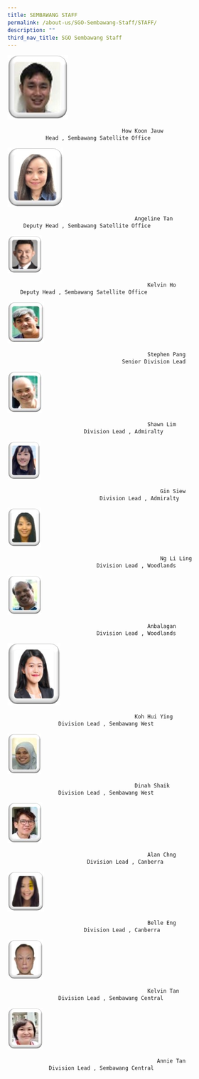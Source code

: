 ```yaml
---
title: SEMBAWANG STAFF
permalink: /about-us/SGO-Sembawang-Staff/STAFF/
description: ""
third_nav_title: SGO Sembawang Staff
---
```


![How Koon Jauw](/images/KJ.jpg)
```
									How Koon Jauw
			Head , Sembawang Satellite Office
```

![Angeline Tan](/images/Angeline%20Tan.jpg)
```
										Angeline Tan
	 Deputy Head , Sembawang Satellite Office
```

![Kelvin Ho](/images/Kelvin%20Ho.jpg)
```
											Kelvin Ho
	Deputy Head , Sembawang Satellite Office
```

![Stephen Pang](/images/Stephen%20Pang.jpg)
```
											Stephen Pang
									Senior Division Lead
```

![Shawn Lim](/images/Shawn%20Lim.jpg)
```
											Shawn Lim
					    Division Lead , Admiralty
```

![Gin Siew](/images/Gin%20Siew.jpg)
```
												Gin Siew
							 Division Lead , Admiralty
```

![Ng Li Ling](/images/Ng%20Li%20Ling.jpg)
```
												Ng Li Ling
							Division Lead , Woodlands
```

![Bala](/images/Anbalagan.jpg)
```
											Anbalagan
							Division Lead , Woodlands
```

![Hui Ying](/images/Koh%20Hui%20Ying.jpg)
```
										Koh Hui Ying
				Division Lead , Sembawang West
```

![Dinah](/images/Dinah%20Shaik.jpg)
```
										Dinah Shaik
				Division Lead , Sembawang West
```

![Alan](/images/Alan%20Chng.jpg)
```
											Alan Chng
						 Division Lead , Canberra
```

![Belle Eng](/images/Belle%20Eng.jpg)
```
											Belle Eng
						Division Lead , Canberra
```

![Kelvin](/images/Kelvin%20Tan.jpg)
```
											Kelvin Tan
				Division Lead , Sembawang Central
```

![Annie](/images/Annie%20Tan.jpg)
```
											   Annie Tan
			 Division Lead , Sembawang Central
```